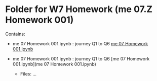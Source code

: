 # Folder for W7 Homework (me 07.Z Homework 001)

Contains:
* me 07 Homework 001.ipynb : journey Q1 to Q6 [me 07 Homework 001.ipynb](me%2007.Z%20Homework%20001.ipynb) 
* me 07 Homework 001.ipynb : journey Q1 to Q6 [me 07 Homework 001.ipynb](me 07 Homework 001.ipynb) 

    * Files: ...
